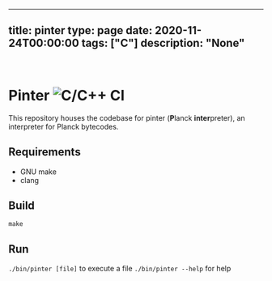 
---
title: pinter
type: page
date: 2020-11-24T00:00:00
tags: ["C"]
description: "None"
---


<br>

Pinter ![C/C++ CI](https://github.com/plancklang/pinter/workflows/C/C++%20CI/badge.svg)
======

This repository houses the codebase for pinter (**P**lanck **inter**preter), an
interpreter for Planck bytecodes.

Requirements
------------
- GNU make
- clang

Build
-----
`make`

Run
---
`./bin/pinter [file]` to execute a file
`./bin/pinter --help` for help
